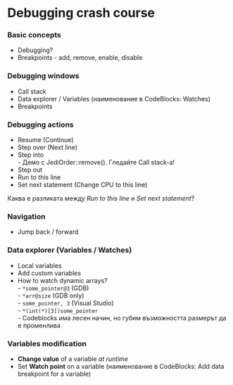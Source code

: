 

# Debugging crash course

### Basic concepts

- Debugging?   
- Breakpoints - add, remove, enable, disable  

### Debugging windows

- Call stack  
- Data explorer / Variables (наименование в CodeBlocks: Watches)  
- Breakpoints  

### Debugging actions

- Resume (Continue)  
- Step over (Next line)  
- Step into  
            - Демо с JediOrder::remove(). Гледайте Call stack-а!  
- Step out  
- Run to this line  
- Set next statement (Change CPU to this line)  

Каква е разликата между *Run to this line* и *Set next statement*?

### Navigation
- Jump back / forward  

### Data explorer (Variables / Watches)

- Local variables  
- Add custom variables  
- How to watch dynamic arrays?  
        - `*some_pointer@3`  (GDB)  
        - `*arr@size`  (GDB only)  
        - `some_pointer, 3` (Visual Studio)  
        - `*(int(*)[3])some_pointer`  
        - Codeblocks има лесен начин, но губим възможността размерът да е променлива  


### Variables modification

- **Change value** of a variable *at runtime*  
- Set **Watch point** on a variable (наименование в CodeBlocks: Add data breakpoint for a variable)  